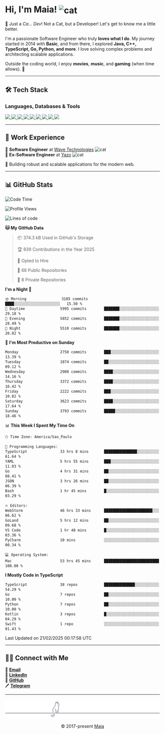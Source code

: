 <h1 align="left">Hi, I'm Maia! 
<img src="https://emojis.slackmojis.com/emojis/images/1643509834/36299/black-cat.gif?1643509834" width="50" height="60" align="center" alt="cat"/>
</h1>

🎩 Just a *Ca... Dev*! Not a Cat, but a Developer! Let's get to know me a little better.

I'm a passionate Software Engineer who truly **loves what I do**. My journey started in 2014 with **Basic**, and from there, I explored **Java, C++, TypeScript, Go, Python, and more**. I love solving complex problems and architecting scalable applications.

Outside the coding world, I enjoy **movies**, **music**, and **gaming** (when time allows). 🚀

---

## 🛠️ Tech Stack

### Languages, Databases & Tools
<p>
  <a href="https://www.typescriptlang.org">
    <img src="https://skillicons.dev/icons?i=ts" />
  </a>
  <a href="https://go.dev">
    <img src="https://skillicons.dev/icons?i=go" />
  </a>
  <a href="https://www.python.org">
    <img src="https://skillicons.dev/icons?i=python" />
  </a>
  <a href="https://gradle.org">
    <img src="https://skillicons.dev/icons?i=gradle" />
  </a>
  <a href="https://redis.io">
    <img src="https://skillicons.dev/icons?i=redis" />
  </a>
  <a href="https://www.mongodb.com">
    <img src="https://skillicons.dev/icons?i=mongodb" />
  </a>
  <a href="https://nodejs.org">
    <img src="https://skillicons.dev/icons?i=nodejs" />
  </a>
  <a href="https://www.javascript.com">
    <img src="https://skillicons.dev/icons?i=js" />
  </a>
  <a href="https://www.docker.com">
    <img src="https://skillicons.dev/icons?i=docker" />
  </a>
</p>

---

## 💼 Work Experience

🔹 **Software Engineer** at [Wave Technologies](https://www.linkedin.com/company/wave-technologies-oficial/)   <img src="https://media.giphy.com/media/WUlplcMpOCEmTGBtBW/giphy.gif" width="30" alt="cat"> <br>
🔹 **Ex-Software Engineer** at [Yazo](https://yazo.com.br/) <img src="https://media.giphy.com/media/WUlplcMpOCEmTGBtBW/giphy.gif" width="30" alt="cat"> <br>

🚀 Building robust and scalable applications for the modern web.

---

## 📊 GitHub Stats

<!--START_SECTION:waka-->
![Code Time](http://img.shields.io/badge/Code%20Time-5%2C346%20hrs%2035%20mins-blue)

![Profile Views](http://img.shields.io/badge/Profile%20Views-16-blue)

![Lines of code](https://img.shields.io/badge/From%20Hello%20World%20I%27ve%20Written-6.4%20million%20lines%20of%20code-blue)

**🐱 My GitHub Data** 

> 📦 374.3 kB Used in GitHub's Storage 
 > 
> 🏆 839 Contributions in the Year 2025
 > 
> 💼 Opted to Hire
 > 
> 📜 68 Public Repositories 
 > 
> 🔑 8 Private Repositories 
 > 
**I'm a Night 🦉** 

```text
🌞 Morning                3185 commits        ████░░░░░░░░░░░░░░░░░░░░░   15.50 % 
🌆 Daytime                5995 commits        ███████░░░░░░░░░░░░░░░░░░   29.18 % 
🌃 Evening                5852 commits        ███████░░░░░░░░░░░░░░░░░░   28.49 % 
🌙 Night                  5510 commits        ███████░░░░░░░░░░░░░░░░░░   26.82 % 
```
📅 **I'm Most Productive on Sunday** 

```text
Monday                   2750 commits        ███░░░░░░░░░░░░░░░░░░░░░░   13.39 % 
Tuesday                  1874 commits        ██░░░░░░░░░░░░░░░░░░░░░░░   09.12 % 
Wednesday                2908 commits        ████░░░░░░░░░░░░░░░░░░░░░   14.16 % 
Thursday                 3372 commits        ████░░░░░░░░░░░░░░░░░░░░░   16.42 % 
Friday                   2222 commits        ███░░░░░░░░░░░░░░░░░░░░░░   10.82 % 
Saturday                 3623 commits        ████░░░░░░░░░░░░░░░░░░░░░   17.64 % 
Sunday                   3793 commits        █████░░░░░░░░░░░░░░░░░░░░   18.46 % 
```


📊 **This Week I Spent My Time On** 

```text
🕑︎ Time Zone: America/Sao_Paulo

💬 Programming Languages: 
TypeScript               33 hrs 8 mins       ███████████████░░░░░░░░░░   61.64 % 
YAML                     5 hrs 55 mins       ███░░░░░░░░░░░░░░░░░░░░░░   11.03 % 
Go                       4 hrs 31 mins       ██░░░░░░░░░░░░░░░░░░░░░░░   08.41 % 
JSON                     3 hrs 26 mins       ██░░░░░░░░░░░░░░░░░░░░░░░   06.39 % 
Bash                     1 hr 45 mins        █░░░░░░░░░░░░░░░░░░░░░░░░   03.29 % 

🔥 Editors: 
WebStorm                 46 hrs 33 mins      ██████████████████████░░░   86.62 % 
GoLand                   5 hrs 12 mins       ██░░░░░░░░░░░░░░░░░░░░░░░   09.68 % 
VS Code                  1 hr 48 mins        █░░░░░░░░░░░░░░░░░░░░░░░░   03.36 % 
PyCharm                  10 mins             ░░░░░░░░░░░░░░░░░░░░░░░░░   00.34 % 

💻 Operating System: 
Mac                      53 hrs 45 mins      █████████████████████████   100.00 % 
```

**I Mostly Code in TypeScript** 

```text
TypeScript               38 repos            ██████████████░░░░░░░░░░░   54.29 % 
Go                       7 repos             ██░░░░░░░░░░░░░░░░░░░░░░░   10.00 % 
Python                   7 repos             ██░░░░░░░░░░░░░░░░░░░░░░░   10.00 % 
Kotlin                   3 repos             █░░░░░░░░░░░░░░░░░░░░░░░░   04.29 % 
Swift                    1 repo              ░░░░░░░░░░░░░░░░░░░░░░░░░   01.43 % 
```




 Last Updated on 21/02/2025 00:17:58 UTC
<!--END_SECTION:waka-->

---

## 👯‍👨 Connect with Me
📧 **[Email](mailto:gabrielmaialva33@gmail.com)**  
🔗 **[LinkedIn](https://www.linkedin.com/in/gabriel-maia-183984239)**  
🐙 **[GitHub](https://github.com/gabrielmaialva33)**  
🖊 **[Telegram](https://t.me/sr_mrootx)**

---

<p align="center"><img src="https://raw.githubusercontent.com/gabrielmaialva33/gabrielmaialva33/master/assets/gray0_ctp_on_line.svg?sanitize=true" /></p>
<p align="center">&copy; 2017-present <a href="https://github.com/gabrielmaialva33/" target="_blank">Maia</a></p>
